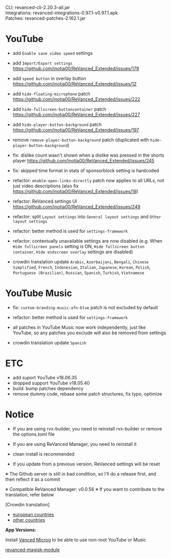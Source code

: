 CLI: revanced-cli-2.20.3-all.jar  
Integrations: revanced-integrations-0.97.1-v0.97.1.apk  
Patches: revanced-patches-2.162.1.jar  

YouTube
==
- add `Enable save video speed` settings
- add `Import/Export settings` https://github.com/inotia00/ReVanced_Extended/issues/179
- add `speed button` in overlay button https://github.com/inotia00/ReVanced_Extended/issues/12
- add `hide-floating-microphone` patch https://github.com/inotia00/ReVanced_Extended/issues/222
- add `hide-fullscreen-buttoncontainer` patch https://github.com/inotia00/ReVanced_Extended/issues/227
- add `hide-player-button-background` patch https://github.com/inotia00/ReVanced_Extended/issues/197
- remove `remove-player-button-background` patch (duplicated with `hide-player-button-background`)
- fix: dislike count wasn't shown when a dislike was pressed in the shorts player https://github.com/inotia00/ReVanced_Extended/issues/245
- fix: skipped time format in stats of sponsorblock setting is hardcoded
- refactor: `enable-open-links-directly` patch now applies to all URLs, not just video descriptions (also fix https://github.com/inotia00/ReVanced_Extended/issues/19)
- refactor: ReVanced settings UI https://github.com/inotia00/ReVanced_Extended/issues/249
- refactor: split `Layout settings` into `General layout settings` and `Other layout settings`
- refactor: better method is used for `settings-framework`
- refactor: contextually unavailable settings are now disabled
(e.g. When `Hide fullscreen panels` setting is ON, `Hide fullscreen button container`, `Hide endscreen overlay` settings are disabled)

- crowdin translation update
`Arabic`, `Azerbaijani`, `Bengali`, `Chinese Simplified`, `French`, `Indonesian`, `Italian`, `Japanese`, `Korean`, `Polish`, `Portuguese (Brazilian)`, `Russian`, `Spanish`, `Turkish`, `Vietnamese`

YouTube Music
==
- fix: `custom-branding-music-afn-blue` patch is not excluded by default
- refactor: better method is used for `settings-framework`
- all patches in YouTube Music now work independently, just like YouTube, so any patches you exclude will also be removed from settings

- crowdin translation update
`Spanish`

ETC
==
- add suport YouTube v18.06.35
- dropped support YouTube v18.05.40
- build: bump patches dependency
- remove dummy code, rebase some patch structures, fix typo, optimize

Notice
==
- If you are using rvx-builder, you need to reinstall rvx-builder or remove the options.toml file
- If you are using ReVanced Manager, you need to reinstall it

- clean install is recommended
- If you update from a previous version, ReVanced settings will be reset

※ The Github server is still in bad condition, so I'll do a release first, and then reflect it as a commit

※ Compatible ReVanced Manager: v0.0.56
※ If you want to contribute to the translation, refer below

[Crowdin translation]
- [european countries](https://crowdin.com/project/revancedextendedeu)
- [other countries](https://crowdin.com/project/revancedextended)
  
**App Versions:**  

Install [Vanced Microg](https://github.com/TeamVanced/VancedMicroG/releases) to be able to use non-root YouTube or Music  

[revanced-magisk-module](https://github.com/j-hc/revanced-magisk-module)  
